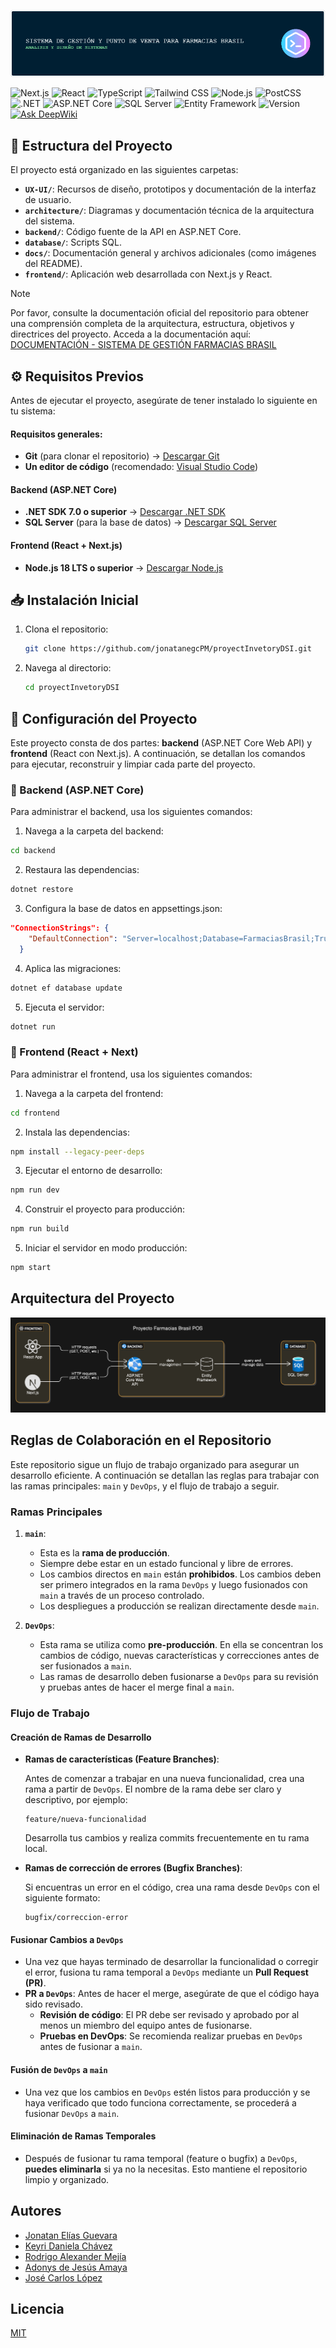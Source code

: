 ![banner](docs/banner-readme.png)

![Next.js](https://img.shields.io/badge/Next.js-000000?style=for-the-badge&logo=next.js)
![React](https://img.shields.io/badge/React-61DAFB?style=for-the-badge&logo=react&logoColor=white)
![TypeScript](https://img.shields.io/badge/TypeScript-3178C6?style=for-the-badge&logo=typescript&logoColor=white)
![Tailwind CSS](https://img.shields.io/badge/Tailwind_CSS-06B6D4?style=for-the-badge&logo=tailwindcss&logoColor=white)
![Node.js](https://img.shields.io/badge/Node.js-339933?style=for-the-badge&logo=nodedotjs&logoColor=white)
![PostCSS](https://img.shields.io/badge/PostCSS-DD3A0A?style=for-the-badge&logo=postcss&logoColor=white)
![.NET](https://img.shields.io/badge/.NET-512BD4?style=for-the-badge&logo=dotnet&logoColor=white)
![ASP.NET Core](https://img.shields.io/badge/ASP.NET_Core-5C2D91?style=for-the-badge&logo=dotnet&logoColor=white)
![SQL Server](https://img.shields.io/badge/SQL_Server-CC2927?style=for-the-badge&logo=microsoftsqlserver&logoColor=white)
![Entity Framework](https://img.shields.io/badge/Entity_Framework-512BD4?style=for-the-badge&logo=dotnet&logoColor=white)
![Version](https://img.shields.io/badge/Version-1.0-green?style=for-the-badge)
[![Ask DeepWiki](https://deepwiki.com/badge.svg)](https://deepwiki.com/jonatanegcPM/proyectInvetoryDSI)


## 📂 Estructura del Proyecto
El proyecto está organizado en las siguientes carpetas:

- **`UX-UI/`**: Recursos de diseño, prototipos y documentación de la interfaz de usuario.
- **`architecture/`**: Diagramas y documentación técnica de la arquitectura del sistema.
- **`backend/`**: Código fuente de la API en ASP.NET Core.
- **`database/`**: Scripts SQL.
- **`docs/`**: Documentación general y archivos adicionales (como imágenes del README).
- **`frontend/`**: Aplicación web desarrollada con Next.js y React.

> [!NOTE]
> Por favor, consulte la documentación oficial del repositorio para obtener una comprensión completa de la arquitectura, estructura, objetivos y directrices del proyecto. Acceda a la documentación aquí: [DOCUMENTACIÓN - SISTEMA DE GESTIÓN FARMACIAS BRASIL](https://deepwiki.com/jonatanegcPM/proyectInvetoryDSI/1-overview)


## ⚙️ Requisitos Previos 

Antes de ejecutar el proyecto, asegúrate de tener instalado lo siguiente en tu sistema:

#### Requisitos generales:
- **Git** (para clonar el repositorio) → [Descargar Git](https://git-scm.com/)
- **Un editor de código** (recomendado: [Visual Studio Code](https://code.visualstudio.com/))

####  Backend (ASP.NET Core)
- **.NET SDK 7.0 o superior** → [Descargar .NET SDK](https://dotnet.microsoft.com/en-us/download/dotnet)
- **SQL Server** (para la base de datos) → [Descargar SQL Server](https://www.microsoft.com/en-us/sql-server/sql-server-downloads)

#### Frontend (React + Next.js)
- **Node.js 18 LTS o superior** → [Descargar Node.js](https://nodejs.org/es)

## 📥 Instalación Inicial
1. Clona el repositorio:
   
   ```bash
   git clone https://github.com/jonatanegcPM/proyectInvetoryDSI.git
   ```
2. Navega al directorio:
   
   ```bash
   cd proyectInvetoryDSI
   ```


## 🚀 Configuración del Proyecto

Este proyecto consta de dos partes: **backend** (ASP.NET Core Web API) y **frontend** (React con Next.js). A continuación, se detallan los comandos para ejecutar, reconstruir y limpiar cada parte del proyecto.

### 🔧 Backend (ASP.NET Core)

Para administrar el backend, usa los siguientes comandos:

1. Navega a la carpeta del backend:

```bash
cd backend
```

2. Restaura las dependencias:  

```bash
dotnet restore
```

3. Configura la base de datos en appsettings.json:

```json
"ConnectionStrings": {
    "DefaultConnection": "Server=localhost;Database=FarmaciasBrasil;Trusted_Connection=True;TrustServerCertificate=True;"
  }
```
4. Aplica las migraciones:

```bash
dotnet ef database update
```

5. Ejecuta el servidor:

```bash
dotnet run
```

### 🎨 Frontend (React + Next)

Para administrar el frontend, usa los siguientes comandos:

1. Navega a la carpeta del frontend:

```bash
cd frontend
```

2. Instala las dependencias:

```bash
npm install --legacy-peer-deps
```

3. Ejecutar el entorno de desarrollo:

```bash
npm run dev
```
4. Construir el proyecto para producción:

```bash
npm run build
```
5. Iniciar el servidor en modo producción:

```bash
npm start
```

## Arquitectura del Proyecto

![App Screenshot](architecture/diagram-project.png)



## Reglas de Colaboración en el Repositorio

Este repositorio sigue un flujo de trabajo organizado para asegurar un desarrollo eficiente. A continuación se detallan las reglas para trabajar con las ramas principales: `main` y `DevOps`, y el flujo de trabajo a seguir.

### Ramas Principales

1. **`main`**:
   - Esta es la **rama de producción**.
   - Siempre debe estar en un estado funcional y libre de errores.
   - Los cambios directos en `main` están **prohibidos**. Los cambios deben ser primero integrados en la rama `DevOps` y luego fusionados con `main` a través de un proceso controlado.
   - Los despliegues a producción se realizan directamente desde `main`.

2. **`DevOps`**:
   - Esta rama se utiliza como **pre-producción**. En ella se concentran los cambios de código, nuevas características y correcciones antes de ser fusionados a `main`.
   - Las ramas de desarrollo deben fusionarse a `DevOps` para su revisión y pruebas antes de hacer el merge final a `main`.


### Flujo de Trabajo

#### **Creación de Ramas de Desarrollo**

- **Ramas de características (Feature Branches)**:
   
   Antes de comenzar a trabajar en una nueva funcionalidad, crea una rama a partir de `DevOps`.
   El nombre de la rama debe ser claro y descriptivo, por ejemplo:

     ```
     feature/nueva-funcionalidad
     ```
   Desarrolla tus cambios y realiza commits frecuentemente en tu rama local.

- **Ramas de corrección de errores (Bugfix Branches)**:
   
   Si encuentras un error en el código, crea una rama desde `DevOps` con el siguiente formato:
     ```
     bugfix/correccion-error
     ```

#### **Fusionar Cambios a `DevOps`**

- Una vez que hayas terminado de desarrollar la funcionalidad o corregir el error, fusiona tu rama temporal a `DevOps` mediante un **Pull Request (PR)**.
- **PR a `DevOps`**: Antes de hacer el merge, asegúrate de que el código haya sido revisado.
  - **Revisión de código**: El PR debe ser revisado y aprobado por al menos un miembro del equipo antes de fusionarse.
  - **Pruebas en DevOps**: Se recomienda realizar pruebas en `DevOps` antes de fusionar a `main`.

#### **Fusión de `DevOps` a `main`**

- Una vez que los cambios en `DevOps` estén listos para producción y se haya verificado que todo funciona correctamente, se procederá a fusionar `DevOps` a `main`.


#### **Eliminación de Ramas Temporales**

- Después de fusionar tu rama temporal (feature o bugfix) a `DevOps`, **puedes eliminarla** si ya no la necesitas. Esto mantiene el repositorio limpio y organizado.


## Autores

- [Jonatan Elías Guevara](https://github.com/jonatanegcPM)
- [Keyri Daniela Chávez](https://github.com/Keiryhernandez)
- [Rodrigo Alexander Mejía](https://github.com/rodri1003)
- [Adonys de Jesús Amaya](https://github.com/adonysdiaz)
- [José Carlos López](https://github.com/Jos3C190)

## Licencia

[MIT](https://choosealicense.com/licenses/mit/)
